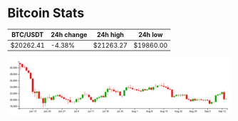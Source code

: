 # Bitcoin Stats

BTC/USDT|24h change|24h high|24h low|
|---|---|---|---|
|$20262.41|-4.38%|$21263.27|$19860.00|

<img src="./chart.svg">
